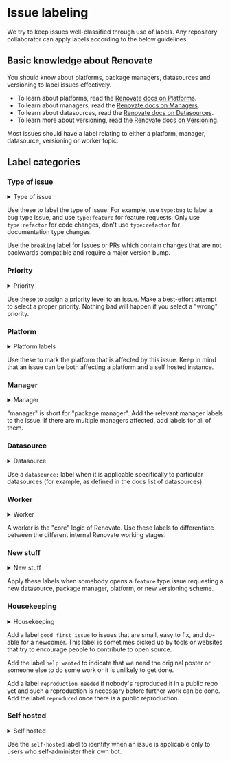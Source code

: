 # Issue labeling

We try to keep issues well-classified through use of labels.
Any repository collaborator can apply labels according to the below guidelines.

## Basic knowledge about Renovate

You should know about platforms, package managers, datasources and versioning to label issues effectively.

- To learn about platforms, read the [Renovate docs on Platforms](https://docs.renovatebot.com/modules/platform/).
- To learn about managers, read the [Renovate docs on Managers](https://docs.renovatebot.com/modules/manager/).
- To learn about datasources, read the [Renovate docs on Datasources](https://docs.renovatebot.com/modules/datasource/).
- To learn more about versioning, read the [Renovate docs on Versioning](https://docs.renovatebot.com/modules/versioning/).

Most issues should have a label relating to either a platform, manager, datasource, versioning or worker topic.

## Label categories

### Type of issue

<details>
    <summary>Type of issue</summary>

    type:bug
    type:docs
    type:feature
    type:refactor

</details>

Use these to label the type of issue.
For example, use `type:bug` to label a bug type issue, and use `type:feature` for feature requests.
Only use `type:refactor` for code changes, don't use `type:refactor` for documentation type changes.

Use the `breaking` label for Issues or PRs which contain changes that are not backwards compatible and require a major version bump.

### Priority

<details>
    <summary>Priority</summary>

    priority-1-critical
    priority-2-important
    priority-3-normal
    priority-4-low

</details>

Use these to assign a priority level to an issue.
Make a best-effort attempt to select a proper priority.
Nothing bad will happen if you select a "wrong" priority.

### Platform

<details>
    <summary>Platform labels</summary>

    platform:azure
    platform:bitbucket
    platform:bitbucket-server
    platform:gitea
    platform:github
    platform:gitlab

</details>

Use these to mark the platform that is affected by this issue.
Keep in mind that an issue can be both affecting a platform and a self hosted instance.

### Manager

<details>
    <summary>Manager</summary>

    manager:bazel
    manager:buildkite
    manager:bundler
    manager:cargo
    manager:circleci
    manager:cocoapods
    manager:composer
    manager:docker-compose
    manager:dockerfile
    manager:github-actions
    manager:gitlab-ci
    manager:gomod
    manager:gradle
    manager:helm
    manager:helm-values
    manager:kubernetes
    manager:kustomize
    manager:maven
    manager:meteor
    manager:mix
    manager:npm
    manager:nuget
    manager:pip_requirements
    manager:pip_setup
    manager:pipenv
    manager:poetry
    manager:ruby-version
    manager:sbt
    manager:swift
    manager:terraform
    manager:travis

</details>

"manager" is short for "package manager".
Add the relevant manager labels to the issue.
If there are multiple managers affected, add labels for all of them.

### Datasource

<details>
    <summary>Datasource</summary>

    datasource:docker
    datasource:git-submodule
    datasource:git-tags
    datasource:github-tags
    datasource:go
    datasource:jenkins
    datasource:maven
    datasource:nuget
    datasource:packagist
    datasource:pypi
    datasource:rubygems
    datasource:terraform-module
    datasource:terraform-provider

</details>

Use a `datasource:` label when it is applicable specifically to particular datasources (for example, as defined in the docs list of datasources).

### Worker

<details>
    <summary>Worker</summary>

    worker:branch
    worker:global
    worker:onboarding
    worker:pr

</details>

A worker is the "core" logic of Renovate.
Use these labels to differentiate between the different internal Renovate working stages.

### New stuff

<details>
    <summary>New stuff</summary>

    new datasource
    new package manager
    new platform
    new versioning

</details>

Apply these labels when somebody opens a `feature` type issue requesting a new datasource, package manager, platform, or new versioning scheme.

### Housekeeping

<details>
    <summary>Housekeeping</summary>

    good first issue
    help wanted
    reproduced
    reproduction needed

</details>

Add a label `good first issue` to issues that are small, easy to fix, and do-able for a newcomer.
This label is sometimes picked up by tools or websites that try to encourage people to contribute to open source.

Add the label `help wanted` to indicate that we need the original poster or someone else to do some work or it is unlikely to get done.

Add a label `reproduction needed` if nobody's reproduced it in a public repo yet and such a reproduction is necessary before further work can be done.
Add the label `reproduced` once there is a public reproduction.

### Self hosted

<details>
    <summary>Self hosted</summary>

    self-hosted

</details>

Use the `self-hosted` label to identify when an issue is applicable only to users who self-administer their own bot.
